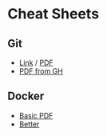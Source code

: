 
# Cheat Sheets

## Git
* [Link](https://www.atlassian.com/git/tutorials/atlassian-git-cheatsheet) / [PDF](https://www.atlassian.com/dam/jcr:e7e22f25-bba2-4ef1-a197-53f46b6df4a5/SWTM-2088_Atlassian-Git-Cheatsheet.pdf)
* [PDF from GH](https://education.github.com/git-cheat-sheet-education.pdf)

## Docker
* [Basic PDF](https://www.docker.com/sites/default/files/d8/2019-09/docker-cheat-sheet.pdf)
* [Better](https://github.com/collabnix/dockerlabs/blob/master/docker/cheatsheet/README.md)




